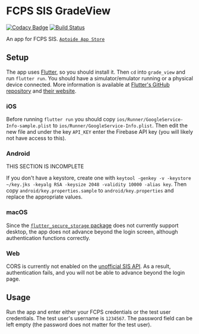 # FCPS SIS GradeView

[![Codacy Badge](https://api.codacy.com/project/badge/Grade/ad20713867594ba3a5a3a9eb2627e00a)](https://app.codacy.com/app/sumanthratna/grade_view?utm_source=github.com&utm_medium=referral&utm_content=sumanthratna/grade_view&utm_campaign=Badge_Grade_Dashboard)
[![Build Status](https://travis-ci.com/sumanthratna/grade_view.svg?branch=master)](https://travis-ci.com/sumanthratna/grade_view)

An app for FCPS SIS. [`Aptoide App Store`](https://gradeview.en.aptoide.com/)

## Setup

The app uses [Flutter](https://flutter.dev), so you should install it. Then `cd` into `grade_view` and run `flutter run`. You should have a simulator/emulator running or a physical device connected. More information is available at [Flutter's GitHub repository](https://github.com/flutter/flutter) and [their website](https://flutter.dev).

### iOS

Before running `flutter run` you should copy `ios/Runner/GoogleService-Info-sample.plist` to `ios/Runner/GoogleService-Info.plist`. Then edit the new file and under the key `API_KEY` enter the Firebase API key (you will likely not have access to this).

### Android

THIS SECTION IS INCOMPLETE

If you don't have a keystore, create one with `keytool -genkey -v -keystore ~/key.jks -keyalg RSA -keysize 2048 -validity 10000 -alias key`. Then copy `android/key.properties.sample` to `android/key.properties` and replace the appropriate values.

### macOS

Since the [`flutter_secure_storage` package](https://github.com/mogol/flutter_secure_storage) does not currently support desktop, the app does not advance beyond the login screen, although authentication functions correctly.

### Web

CORS is currently not enabled on the [unofficial SIS API](https://github.com/ovkulkarni/sis-api). As a result, authentication fails, and you will not be able to advance beyond the login page.

## Usage

Run the app and enter either your FCPS credentials or the test user credentials. The test user's username is `1234567`. The password field can be left empty (the password does not matter for the test user).

